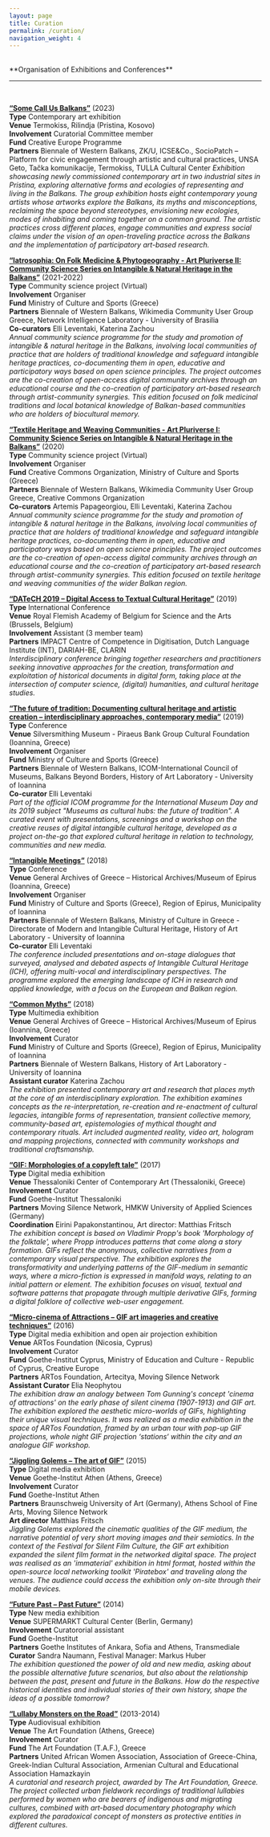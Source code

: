```yaml
---
layout: page
title: Curation
permalink: /curation/
navigation_weight: 4
---
```

<br/>
**Organisation of Exhibitions and Conferences**

---  
<br/>

[**“Some Call Us Balkans”**]([https://bowb.org/art-pluriverse-ii](https://somecallusbalkans.org/scub-exhibition/)) (2023)  
**Type**	Contemporary art exhibition  
**Venue** Termokiss, Rilindja (Pristina, Kosovo)  
**Involvement**	Curatorial Committee member  
**Fund**	Creative Europe Programme  
**Partners**	Biennale of Western Balkans, ZK/U, ICSE&Co., SocioPatch – Platform for civic engagement through artistic and cultural practices, UNSA Geto, Tačka komunikacije, Termokiss, TULLA Cultural Center
*Exhibition showcasing newly commissioned contemporary art in two industrial sites in Pristina, exploring alternative forms and ecologies of representing and living in the Balkans. The group exhibition hosts eight contemporary young artists whose artworks explore the Balkans, its myths and misconceptions, reclaiming the space beyond stereotypes, envisioning new ecologies, modes of inhabiting and coming together on a common ground. Τhe artistic practices cross different places, engage communities and express social claims under the vision of an open-traveling practice across the Balkans and the implementation of participatory art-based research.*

[**“Iatrosophia: On Folk Medicine & Phytogeography - Art Pluriverse II: Community Science Series on Intangible & Natural Heritage in the Balkans”**](https://bowb.org/art-pluriverse-ii) (2021-2022)  
**Type**	Community science project (Virtual)  
**Involvement**	Organiser  
**Fund**	Ministry of Culture and Sports (Greece)  
**Partners**	Biennale of Western Balkans, Wikimedia Community User Group Greece, Network Intelligence Laboratory - University of Brasilia  
**Co-curators** Elli Leventaki, Katerina Zachou  
*Annual community science programme for the study and promotion of intangible & natural heritage in the Balkans, involving local communities of practice that are holders of traditional knowledge and safeguard intangible heritage practices, co-documenting them in open, educative and participatory ways based on open science principles. The project outcomes are the co-creation of open-access digital community archives through an educational course and the co-creation of participatory art-based research through artist-community synergies. This edition focused on folk medicinal traditions and local botanical knowledge of Balkan-based communities who are holders of biocultural memory.*

[**“Textile Heritage and Weaving Communities - Art Pluriverse I: Community Science Series on Intangible & Natural Heritage in the Balkans”**](https://bowb.org/art-pluriverse-i) (2020)  
**Type**	Community science project (Virtual)  
**Involvement**	Organiser  
**Fund**	Creative Commons Organization, Ministry of Culture and Sports (Greece)  
**Partners**	Biennale of Western Balkans, Wikimedia Community User Group Greece, Creative Commons Organization  
**Co-curators** Artemis Papageorgiou, Elli Leventaki, Katerina Zachou  
*Annual community science programme for the study and promotion of intangible & natural heritage in the Balkans, involving local communities of practice that are holders of traditional knowledge and safeguard intangible heritage practices, co-documenting them in open, educative and participatory ways based on open science principles. The project outcomes are the co-creation of open-access digital community archives through an educational course and the co-creation of participatory art-based research through artist-community synergies. This edition focused on textile heritage and weaving communities of the wider Balkan region.*

[**“DATeCH 2019 – Digital Access to Textual Cultural Heritage”**](https://datech.digitisation.eu/previous-editions/datech2019) (2019)  
**Type**	International Conference  
**Venue** Royal Flemish Academy of Belgium for Science and the Arts (Brussels, Belgium)   
**Involvement**	Assistant (3 member team)  
**Partners**	IMPACT Centre of Competence in Digitisation, Dutch Language Institute (INT), DARIAH-BE, CLARIN  
*Interdisciplinary conference bringing together researchers and practitioners seeking innovative approaches for the creation, transformation and exploitation of historical documents in digital form, taking place at the intersection of computer science, (digital) humanities, and cultural heritage studies.*

[**“The future of tradition: Documenting cultural heritage and artistic creation – interdisciplinary approaches, contemporary media”**](https://bowb.org/icombowb-2019-en) (2019)  
**Type** Conference  
**Venue**	Silversmithing Museum - Piraeus Bank Group Cultural Foundation (Ioannina, Greece)   
**Involvement**	Organiser  
**Fund**	Ministry of Culture and Sports (Greece)  
**Partners**	Biennale of Western Balkans, ICOM-International Council of Museums, Balkans Beyond Borders, History of Art Laboratory - University of Ioannina  
**Co-curator** Elli Leventaki  
*Part of the official ICOM programme for the International Museum Day and its 2019 subject "Museums as cultural hubs: the future of tradition". A curated event with presentations, screenings and a workshop on the creative reuses of digital intangible cultural heritage, developed as a project on-the-go that explored cultural heritage in relation to technology, communities and new media.*

[**“Intangible Meetings”**](https://bowb.org/?p=6054) (2018)  
**Type** Conference  
**Venue** General Archives of Greece – Historical Archives/Museum of Epirus (Ioannina, Greece)  
**Involvement**	Organiser  
**Fund**	Ministry of Culture and Sports (Greece), Region of Epirus, Municipality of Ioannina  
**Partners**	Biennale of Western Balkans, Ministry of Culture in Greece - Directorate of Modern and Intangible Cultural Heritage, History of Art Laboratory - University of Ioannina  
**Co-curator** Elli Leventaki  
*The conference included presentations and on-stage dialogues that surveyed, analysed and debated aspects of Intangible Cultural Heritage (ICH), offering multi-vocal and interdisciplinary perspectives. The programme explored the emerging landscape of ICH in research and applied knowledge, with a focus on the European and Balkan region.*

[**“Common Myths”**](https://bowb.org/?p=5990) (2018)  
**Type**	Multimedia exhibition  
**Venue**	General Archives of Greece – Historical Archives/Museum of Epirus (Ioannina, Greece)  
**Involvement** Curator  
**Fund**	Ministry of Culture and Sports (Greece), Region of Epirus, Municipality of Ioannina  
**Partners**	Biennale of Western Balkans, History of Art Laboratory - University of Ioannina  
**Assistant curator** Katerina Zachou  
*The exhibition presented contemporary art and research that places myth at the core of an interdisciplinary exploration. The exhibition examines concepts as the re-interpretation, re-creation and re-enactment of cultural legacies, intangible forms of representation, transient collective memory, community-based art, epistemologies of mythical thought and contemporary rituals. Art included augmented reality, video art, hologram and mapping projections, connected with community workshops and traditional craftsmanship.*  
 
[**“GIF: Morphologies of a copyleft tale”**](https://www.cact.gr/en/news/movingsilence) (2017)  
**Type** Digital media exhibition  
**Venue** Thessaloniki Center of Contemporary Art (Thessaloniki, Greece)   
**Involvement**	Curator  
**Fund**	Goethe-Institut Thessaloniki  
**Partners**	Moving Silence Network, HMKW University of Applied Sciences (Germany)  
**Coordination** Eirini Papakonstantinou, Art director: Matthias Fritsch  
*The exhibition concept is based on Vladimir Propp's book 'Morphology of the folktale', where Propp introduces patterns that come along a story formation. GIFs reflect the anonymous, collective narratives from a contemporary visual perspective. The exhibition explores the transformativity and underlying patterns of the GIF-medium in semantic ways, where a micro-fiction is expressed in manifold ways, relating to an initial pattern or element. The exhibition focuses on visual, textual and software patterns that propagate through multiple derivative GIFs, forming a digital folklore of collective web-user engagement.*

[**“Micro-cinema of Attractions – GIF art imageries and creative techniques”**](https://artosfoundation.org/?project=con-temporary-urbanity) (2016)  
**Type** Digital media exhibition and open air projection exhibition  
**Venue**	ARTos Foundation (Nicosia, Cyprus)  
**Involvement**	Curator  
**Fund**	Goethe-Institut Cyprus, Ministry of Education and Culture - Republic of Cyprus, Creative Europe  
**Partners**	ARTos Foundation, Artecitya, Moving Silence Network  
**Assistant Curator** Elia Neophytou  
*The exhibition draw an analogy between Tom Gunning's concept 'cinema of attractions' on the early phase of silent cinema (1907-1913) and GIF art. The exhibition explored the aesthetic micro-worlds of GIFs, highlighting their unique visual techniques. It was realized as a media exhibition in the space of ARTos Foundation, framed by an urban tour with pop-up GIF projections, whole night GIF projection ‘stations‘ within the city and an analogue GIF workshop.*

[**“Jiggling Golems – The art of GIF”**](http://technoviking.tv/movingsilence.net/archiv/2015-athen/jiggling_golems-exhibition.html) (2015)  
**Type**	Digital media exhibition  
**Venue**	Goethe-Institut Athen (Athens, Greece)  
**Involvement**	Curator  
**Fund**	Goethe-Institut Athen  
**Partners**	Braunschweig University of Art (Germany), Athens School of Fine Arts, Moving Silence Network  
**Art director** Matthias Fritsch  
*Jiggling Golems explored the cinematic qualities of the GIF medium, the narrative potential of very short moving images and their semiotics. In the context of the Festival for Silent Film Culture, the GIF art exhibition expanded the silent film format in the networked digital space. The project was realised as an 'immaterial' exhibition in html format, hosted within the open-source local networking toolkit 'Piratebox' and traveling along the venues. The audience could access the exhibition only on-site through their mobile devices.*

[**“Future Past – Past Future”**](https://transmediale.de/content/partner-exhibition-future-past-past-future) (2014)  
**Type**	New media exhibition  
**Venue**	SUPERMARKT Cultural Center (Berlin, Germany)  
**Involvement**	Curatororial assistant  
**Fund**	Goethe-Institut  
**Partners**	Goethe Institutes of Ankara, Sofia and Athens, Transmediale  
**Curator** Sandra Naumann, Festival Manager: Markus Huber  
*The exhibition questioned the power of old and new media, asking about the possible alternative future scenarios, but also about the relationship between the past, present and future in the Balkans. How do the respective historical identities and individual stories of their own history, shape the ideas of a possible tomorrow?*

[**“Lullaby Monsters on the Road”**](http://theartfoundation.metamatic.gr/GR/Event/919/Lullaby_Monsters_on_the_Road/) (2013-2014)  
**Type**	Audiovisual exhibition  
**Venue**	The Art Foundation (Athens, Greece)  
**Involvement**	Curator  
**Fund**	The Art Foundation (T.A.F.), Greece  
**Partners**	United African Women Association, Association of Greece-China, Greek-Indian Cultural Association, Armenian Cultural and Educational Association Hamazkayin  
*A curatorial and research project, awarded by The Art Foundation, Greece. The project collected urban fieldwork recordings of traditional lullabies performed by women who are bearers of indigenous and migrating cultures, combined with art-based documentary photography which explored the paradoxical concept of monsters as protective entities in different cultures.*  
